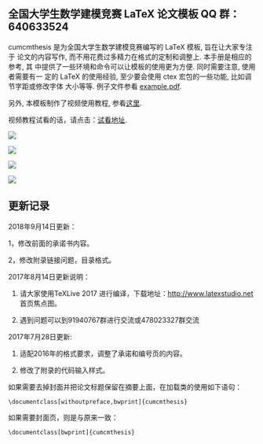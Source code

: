 
## 全国大学生数学建模竞赛 LaTeX 论文模板  QQ 群：640633524

cumcmthesis 是为全国大学生数学建模竞赛编写的 LaTeX 模板, 旨在让大家专注于
论文的内容写作, 而不用花费过多精力在格式的定制和调整上. 本手册是相应的参考, 其
中提供了一些环境和命令可以让模板的使用更为方便. 同时需要注意, 使用者需要有一
定的 LaTeX 的使用经验, 至少要会使用 ctex 宏包的一些功能, 比如调节字距或修改字体
大小等等. 例子文件参看 [example.pdf](https://github.com/latexstudio/CUMCMThesis/blob/master/example.pdf).

另外, 本模板制作了视频使用教程, 参看[这里](https://item.taobao.com/item.htm?spm=a1z10.1-c.w4004-3473795048.2.ZlPoPL&id=43823508044). 

视频教程试看的话，请点击：[试看地址](http://v.xue.taobao.com/learn.htm?spm=2013.1.0.0.kx3j3X&courseId=26740).

![](https://github.com/latexstudio/CUMCMThesis/blob/master/example-1.png)

![](https://github.com/latexstudio/CUMCMThesis/blob/master/example-2.png)

![](https://github.com/latexstudio/CUMCMThesis/blob/master/example-3.png)

![](https://github.com/latexstudio/CUMCMThesis/blob/master/example-4.png)

## 更新记录
2018年9月14日更新：

1，修改前面的承诺书内容。

2，修改附录链接问题，目录格式。

2017年8月14日更新说明：

1. 请大家使用TeXLive 2017 进行编译，下载地址：http://www.latexstudio.net 首页焦点图。

2. 遇到问题可以到91940767群进行交流或478023327群交流

2017年7月28日更新:

1. 适配2016年的格式要求，调整了承诺和编号页的内容。

2. 修改了附录的代码输入样式。


如果需要去掉封面并把论文标题保留在摘要上面，在加载类的使用如下语句：

    \documentclass[withoutpreface,bwprint]{cumcmthesis}

如果需要封面页，则是与原来一致：

    \documentclass[bwprint]{cumcmthesis}
